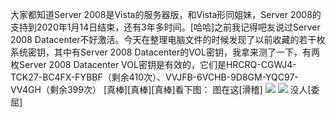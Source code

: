 大家都知道Server 2008是Vista的服务器版，和Vista形同姐妹，Server 2008的支持到2020年1月14日结束，还有3年多时间。[哈哈]之前我记得吧友说过Server 2008 Datacenter不好激活。今天在整理电脑文件的时候发现了以前收藏的若干枚系统密钥，其中有Server 2008 Datacenter的VOL密钥，我拿来测了一下，有两枚Server 2008 Datacenter VOL密钥是有效的，它们是HRCRQ-CGWJ4-TCK27-BC4FX-FYBBF（剩余410次）、VVJFB-6VCHB-9D8GM-YQC97-VV4GH（剩余399次） [真棒][真棒][真棒]看下图：
图在这[滑稽]
![](https://wvbarchive.s3-ap-northeast-1.amazonaws.com/4849113851/91f4dda0cd11728bf8f4e0e5c0fcc3cec1fd2c15.jpg)
![](https://wvbarchive.s3-ap-northeast-1.amazonaws.com/4849113851/a9d0df98a9014c0879e34462027b020879f4f416.jpg)
没人[委屈]
